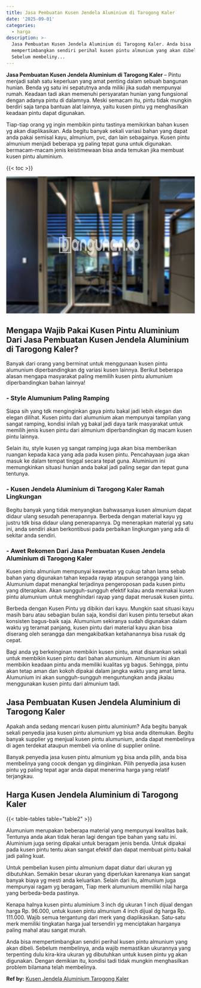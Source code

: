 ```yaml
---
title: Jasa Pembuatan Kusen Jendela Aluminium di Tarogong Kaler
date: '2025-09-01'
categories:
  - harga
description: >-
  Jasa Pembuatan Kusen Jendela Aluminium di Tarogong Kaler. Anda bisa
  mempertimbangkan sendiri perihal kusen pintu almunium yang akan dibeli.
  Sebelum membeliny...
---
```


**Jasa Pembuatan Kusen Jendela Aluminium di Tarogong Kaler** – Pintu menjadi salah satu keperluan yang amat penting dalam sebuah bangunan hunian. Benda yg satu ini sepatutnya anda miliki jika sudah mempunyai rumah. Keadaan tadi akan memenuhi persyaratan hunian yang fungsional dengan adanya pintu di dalamnya. Meski semacam itu, pintu tidak mungkin berdiri saja tanpa bantuan alat lainnya, yaitu kusen pintu yg menghasilkan keadaan pintu dapat digunakan.

Tiap-tiap orang yg ingin membikin pintu tastinya memikirkan bahan kusen yg akan diaplikasikan. Ada begitu banyak sekali variasi bahan yang dapat anda pakai semisal kayu, almunium, pvc, dan lain sebagainya. Kusen pintu almunium menjadi beberapa yg paling tepat guna untuk digunakan. bermacam-macam jenis keistimewaan bisa anda temukan jika membuat kusen pintu aluminium.

{{< toc >}}

![Jasa Pembuatan Kusen Jendela Aluminium di Tarogong Kaler](/images/harga-kusen-jendela-alumunium-12.png)

## Mengapa Wajib Pakai Kusen Pintu Aluminium Dari Jasa Pembuatan Kusen Jendela Aluminium di Tarogong Kaler?

Banyak dari orang yang berminat untuk menggunaan kusen pintu alumunium diperbandingkan dg variasi kusen lainnya. Berikut beberapa alasan mengapa masyarakat paling memilih kusen pintu alumunium diperbandingkan bahan lainnya!

### \- Style Alumunium Paling Ramping

Siapa sih yang tdk menginginkan gaya pintu bakal jadi lebih elegan dan elegan dilihat. Kusen pintu dari alumunium akan mempunyai tampilan yang sangat ramping, kondisi inilah yg bakal jadi daya tarik masyarakat untuk memilih jenis kusen pintu dari almunium diperbandingkan dg macam kusen pintu lainnya.

Selain itu, style kusen yg sangat ramping juga akan bisa memberikan ruangan kepada kaca yang ada pada kusen pintu. Pencahayaan juga akan masuk ke dalam tempat tinggal secara tepat guna. Aluminium ini memungkinkan situasi hunian anda bakal jadi paling segar dan tepat guna tentunya.

### \- Kusen Jendela Aluminium di Tarogong Kaler Ramah Lingkungan

Begitu banyak yang tidak menyangkan bahwasanya kusen almunium dapat didaur ulang sesudah penerapannya. Berbeda dengan material kayu yg justru tdk bisa didaur ulang penerapannya. Dg menerapkan material yg satu ini, anda sendiri akan berkontibusi pada perbaikan lingkungan yang ada di sekitar anda sendiri.

### \- Awet Rekomen Dari Jasa Pembuatan Kusen Jendela Aluminium di Tarogong Kaler

Kusen pintu almunium mempunyai keawetan yg cukup tahan lama sebab bahan yang digunakan tahan kepada rayap ataupun serangga yang lain. Alumunium dapat menangkal terjadinya pengeroposan pada kusen pintu yang diterapkan. Akan sungguh-sungguh efektif kalau anda memakai kusen pintu alumunium untuk menghindari rayap yang dapat merusak kusen pintu.

Berbeda dengan Kusen Pintu yg dibikin dari kayu. Mungkin saat situasi kayu masih baru atau sebagian bulan saja, kondisi dari kusen pintu tersebut akan konsisten bagus-baik saja. Alumunium sekiranya sudah digunakan dalam waktu yg teramat panjang, kusen pintu dari material kayu akan bisa diserang oleh serangga dan mengakibatkan ketahanannya bisa rusak dg cepat.

Bagi anda yg berkeinginan membikin kusen pintu, amat disarankan sekali untuk membikin kusen pintu dari bahan alumunium. Almunium ini akan membikin keadaan pintu anda memiliki kualitas yg bagus. Sehingga, pintu akan tetap aman dan kokoh dipakai dalam jangka waktu yang amat lama. Alumunium ini akan sungguh-sungguh menguntungkan anda jikalau menggunakan kusen pintu dari almunium tadi.

## Jasa Pembuatan Kusen Jendela Aluminium di Tarogong Kaler

Apakah anda sedang mencari kusen pintu aluminium? Ada begitu banyak sekali penyedia jasa kusen pintu alumunium yg bisa anda ditemukan. Begitu banyak supplier yg menjual kusen pintu alumunium, anda dapat membelinya di agen terdekat ataupun membeli via online di supplier online.

Banyak penyedia jasa kusen pintu almunium yg bisa anda pilih, anda bisa membelinya yang cocok dengan yg diinginkan. Pilih penyedia jasa kusen pintu yg paling tepat agar anda dapat menerima harga yang relatif terjangkau.

## Harga Kusen Jendela Aluminium di Tarogong Kaler

{{< table-tables table="table2" >}}

Alumunium merupakan beberapa material yang mempunyai kwalitas baik. Tentunya anda akan tidak heran lagi dengan tipe bahan yang satu ini. Aluminium juga sering dipakai untuk beragam jenis benda. Untuk dipakai pada kusen pintu tentu akan sangat efektif dan dapat membuat pintu bakal jadi paling kuat.

Untuk pembelian kusen pintu almunium dapat diatur dari ukuran yg dibutuhkan. Semakin besar ukuran yang diperlukan karenanya kian sangat banyak biaya yg mesti anda keluarkan. Selain dari itu, almunium juga mempunyai ragam yg beragam, Tiap merk alumunium memiliki nilai harga yang berbeda-beda pastinya.

Kenapa halnya kusen pintu aluminium 3 inch dg ukuran 1 inch dijual dengan harga Rp. 96.000, untuk kusen pintu almunium 4 inch dijual dg harga Rp. 111.000. Wajib semua tergantung dari merk yang diaplikasikan. Satu-satu merk memiliki tingkatan harga jual tersendiri yg menciptakan harganya paling mahal atau sangat murah.

Anda bisa mempertimbangkan sendiri perihal kusen pintu almunium yang akan dibeli. Sebelum membelinya, anda wajib memastikan ukurannya yang terpenting dulu kira-kira ukuran yg dibutuhkan untuk kusen pintu yg akan digunakan. Dengan demikian itu, kondisi tadi tidak mungkin menghasilkan problem bilamana telah membelinya.

**Ref by:** [Kusen Jendela Aluminium Tarogong Kaler](https://id.wikipedia.org/wiki/Kusen)
